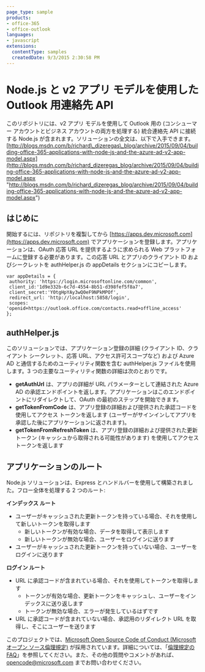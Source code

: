 ```yaml
---
page_type: sample
products:
- office-365
- office-outlook
languages:
- javascript
extensions:
  contentType: samples
  createdDate: 9/3/2015 2:30:58 PM
---
```

# Node.js と v2 アプリ モデルを使用した Outlook 用連絡先 API

このリポジトリには、v2 アプリ モデルを使用して Outlook 用の (コンシューマー アカウントとビジネス アカウントの両方を処理する) 統合連絡先 API に接続する Node.js が含まれます。ソリューションの全文は、以下で入手できます。 [http://blogs.msdn.com/b/richard\_dizeregas\_blog/archive/2015/09/04/building-office-365-applications-with-node-js-and-the-azure-ad-v2-app-model.aspx](http://blogs.msdn.com/b/richard_dizeregas_blog/archive/2015/09/04/building-office-365-applications-with-node-js-and-the-azure-ad-v2-app-model.aspx "http://blogs.msdn.com/b/richard_dizeregas_blog/archive/2015/09/04/building-office-365-applications-with-node-js-and-the-azure-ad-v2-app-model.aspx")

## はじめに ##
開始するには、リポジトリを複製してから [https://apps.dev.microsoft.com](https://apps.dev.microsoft.com) でアプリケーションを登録します。アプリケーションは、OAuth 応答 URL を提供するように求められる Web プラットフォームに登録する必要があります。この応答 URL とアプリのクライアント ID およびシークレットを authHelper.js の appDetails セクションにコピーします。

	var appDetails = {
	 authority: 'https://login.microsoftonline.com/common',
	 client_id:'1d9e332b-6c7d-4554-8b51-d398fef5f8a7',
	 client_secret:'Y0tgHpYAy3wQ0eF9NPkMPOf',
	 redirect_url: 'http://localhost:5858/login',
	 scopes: 'openid+https://outlook.office.com/contacts.read+offline_access'
	};

## authHelper.js ##
このソリューションでは、アプリケーション登録の詳細 (クライアント ID、クライアント シークレット、応答 URL、アクセス許可スコープなど) および Azure AD と通信するためのユーティリティ関数を含む authHelper.js ファイルを使用します。3 つの主要なユーティリティ関数の詳細は次のとおりです。

- **getAuthUrl** は、アプリの詳細が URL パラメーターとして連結された Azure AD の承認エンドポイントを返します。アプリケーションはこのエンドポイントにリダイレクトして、OAuth の最初のステップを開始できます。
- **getTokenFromCode** は、アプリ登録の詳細および提供された承認コードを使用してアクセス トークンを返します (ユーザーがサインインしてアプリを承認した後にアプリケーションに返されます)。
- **getTokenFromRefreshToken** は、アプリ登録の詳細および提供された更新トークン (キャッシュから取得される可能性があります) を使用してアクセス トークンを返します

## アプリケーションのルート ##
Node.js ソリューションは、Express とハンドルバーを使用して構築されました。フロー全体を処理する 2 つのルート:

**インデックス ルート**

- ユーザーがキャッシュされた更新トークンを持っている場合、それを使用して新しいトークンを取得します
	- 新しいトークンが有効な場合、データを取得して表示します
	- 新しいトークンが無効な場合、ユーザーをログインに送ります
- ユーザーがキャッシュされた更新トークンを持っていない場合、ユーザーをログインに送ります

**ログイン ルート**

- URL に承認コードが含まれている場合、それを使用してトークンを取得します
	- トークンが有効な場合、更新トークンをキャッシュし、ユーザーをインデックスに送り返します
	- トークンが無効な場合、エラーが発生しているはずです
- URL に承認コードが含まれていない場合、承認用のリダイレクト URL を取得し、そこにユーザーを送ります

このプロジェクトでは、[Microsoft Open Source Code of Conduct (Microsoft オープン ソース倫理規定)](https://opensource.microsoft.com/codeofconduct/) が採用されています。詳細については、「[倫理規定の FAQ](https://opensource.microsoft.com/codeofconduct/faq/)」を参照してください。また、その他の質問やコメントがあれば、[opencode@microsoft.com](mailto:opencode@microsoft.com) までお問い合わせください。
